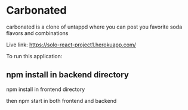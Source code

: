 # Carbonated

carbonated is a clone of untappd where you can post you favorite soda flavors and combinations

Live link: https://solo-react-project1.herokuapp.com/

To run this application:

## npm install in backend directory
npm install in frontend directory

then npm start in both frontend and backend
